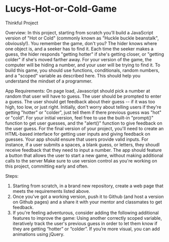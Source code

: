 Lucys-Hot-or-Cold-Game
======================

Thinkful Project

Overview:
In this project, starting from scratch you’ll build a JavaScript version of "Hot or Cold" (commonly known as "Huckle buckle beanstalk", obviously!). You remember the game, don't you? The hider knows where one object is, and a seeker has to find it. Each time the seeker makes a guess, the hider responds "getting hotter" if she's getting closer, or "getting colder" if she's moved farther away. For your version of the game, the computer will be hiding a number, and your user will be trying to find it.
To build this game, you should use functions, conditionals, random numbers, and a "scoped" variable as described here. This should help you understand the mindset of a programmer.

App Requirements:
On page load, Javascript should pick a number at random that user will have to guess.
The user should be prompted to enter a guess.
The user should get feedback about their guess -- if it was too high, too low, or just right. Initially, don't worry about telling users if they're getting "hotter" or "colder", just tell them if there previous guess was "hot" or "cold".
For your initial version, feel free to use the built-in "prompt()" function to get user guesses, and the "alert()" function to give feedback on the user guess.
For the final version of your project, you'll need to create an HTML-based interface for getting user inputs and giving feedback on guesses.
Your app should ensure that users provide valid inputs. For instance, if a user submits a spaces, a blank guess, or letters, they shoudl receive feedback that they need to input a number.
The app should feature a button that allows the user to start a new game, without making additional calls to the server
Make sure to use version control as you're working on this project, committing early and often.

Steps:
1. Starting from scratch, in a brand new repository, create a web page that meets the requirements listed above.
2. Once you’ve got a working version, push it to Github (and host a version on Github pages) and a share it with your mentor and classmates to get feedback.
3. If you're feeling adventurous, consider adding the following additional features to improve the game:
   Using another correctly scoped variable, iteratively track the user's previous guess in order to let them know if they are getting “hotter” or “colder”.
   If you’re more visual, you can add animations using jQuery.


